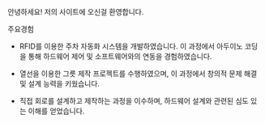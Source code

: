 안녕하세요! 저의 사이트에 오신걸 환영합니다.

주요경험
 - RFID를 이용한 주차 자동화 시스템을 개발하였습니다. 이 과정에서 아두이노 코딩을 통해 하드웨어 제어 및 소프트웨어와의 연동을 경험하였습니다.
  
 - 열선을 이용한 그릇 제작 프로젝트를 수행하였으며, 이 과정에서 창의적 문제 해결 및 설계 능력을 키웠습니다.

 - 직접 회로를 설계하고 제작하는 과정을 이수하며, 하드웨어 설계와 관련된 심도 있는 이해를 얻었습니다.